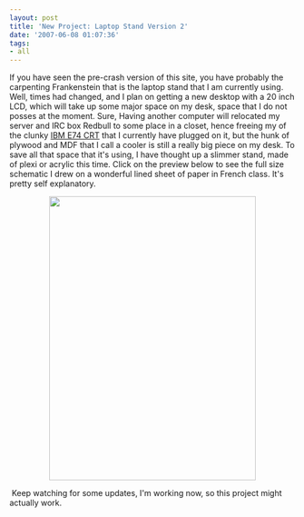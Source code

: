 ```yaml
---
layout: post
title: 'New Project: Laptop Stand Version 2'
date: '2007-06-08 01:07:36'
tags:
- all
---
```


If you have seen the pre-crash version of this site, you have probably the carpenting Frankenstein that is the laptop stand that I am currently using. Well, times had changed, and I plan on getting a new desktop with a 20 inch LCD, which will take up some major space on my desk, space that I do not posses at the moment. Sure, Having another computer will relocated my server and IRC box Redbull to some place in a closet, hence freeing my of the clunky <a href="http://images.google.ca/images?source=ig&amp;hl=en&amp;q=ibm%20e74&amp;btnG=Google+Search&amp;ie=UTF-8&amp;oe=UTF-8&amp;um=1&amp;sa=N&amp;tab=wi">IBM E74 CRT</a> that I currently have plugged on it, but the hunk of plywood and MDF that I call a cooler is still a really big piece on my desk. To save all that space that it's using, I have thought up a slimmer stand, made of plexi or acrylic this time. Click on the preview below to see the full size schematic I drew on a wonderful lined sheet of paper in French class. It's pretty self explanatory.
<p align="center"><a href="http://www.flickr.com/photos/maximerousseau/535242180/"><img src="http://farm2.static.flickr.com/1338/535242180_18024ad720.jpg?v=0" align="middle" height="500" width="364" /></a></p>
<p align="left"> Keep watching for some updates, I'm working now, so this project might actually work.</p>